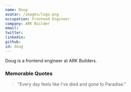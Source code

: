 ```yaml
---
name: Doug
avatar: /images/logo.png
occupation: Frontend Engineer
company: ARK Builder
email:
twitter:
linkedin:
github:
id: doug
---
```


Doug is a frontend engineer at ARK Builders.

### Memorable Quotes

> "Every day feels like I've died and gone to Paradise."
